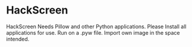 # HackScreen
 HackScreen Needs Pillow and other Python applications.
 Please Install all applications for use. Run on a .pyw file.
 Import own image in the space intended.

